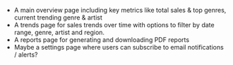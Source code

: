 - A main overview page including key metrics like total sales & top genres, current trending genre & artist
- A trends page for sales trends over time with options to filter by date range, genre, artist and region.
- A reports page for generating and downloading PDF reports
- Maybe a settings page where users can subscribe to email notifications / alerts? 
